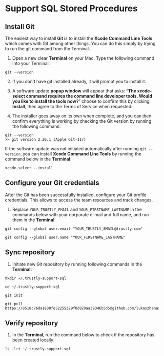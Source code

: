 # Support SQL Stored Procedures

## Install Git

The easiest way to install **Git** is to install the **Xcode Command Line Tools** which comes with Git among other things.  You can do this simply by trying to run the git command from the Terminal.

1. Open a new clear **Terminal** on your Mac. Type the following command into your Terminal.

```
git --version
```

2. If you don’t have git installed already, it will prompt you to install it.

3. A software update **popup window** will appear that asks: “__The xcode-select command requires the command line developer tools. Would you like to install the tools now?__” choose to confirm this by clicking **Install**, then agree to the Terms of Service when requested.

4. The installer goes away on its own when complete, and you can then confirm everything is working by checking the Git version by running the following command:

```
git --version
>> git version 2.20.1 (Apple Git-117)
```

If the software update was not initiated automatically after running `git --version`, you can install **Xcode Command Line Tools** by running the command below in the **Terminal**:

```
xcode-select --install
```


## Configure your Git credentials

After the Git has been successfully installed, configure your Git profile credentials. This allows to access the team resources and track changes.

1. Replace `YOUR_TRUSTLY_EMAIL` and `YOUR_FIRSTNAME_LASTNAME` in the commands below with your corporate e-mail and full name, and run them in the **Terminal**:

```
git config --global user.email "YOUR_TRUSTLY_EMAIL@trustly.com"
```
```
git config --global user.name "YOUR_FIRSTNAME_LASTNAME"
```


## Sync repository

1. Initiate new Git repository by running following commands in the **Terminal**:

```
mkdir ~/.trustly-support-sql
```
```
cd ~/.trustly-support-sql
```
```
git init
```
```
git pull https://0518c76da1808fe52255329f0d020aa39346b5d5@github.com/lukaszhanusik/SupportSQL.git
```


## Verify repository

1. In the **Terminal**, run the command below to check if the repository has been created locally:

```
ls -lrt ~/.trustly-support-sql
```
